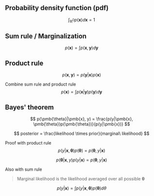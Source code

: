 ## Probability density function (pdf)
$$
\int_{\mathbb{R}^{D}}p(\pmb{x})d\pmb{x}=1
$$

## Sum rule / Marginalization 
$$
p(\pmb{x}) = \int p(\pmb{x}, \pmb{y})d\pmb{y}
$$

## Product rule
$$
p(\pmb{x}, \pmb{y}) = p(\pmb{y}|\pmb{x})p(\pmb{x})
$$

Combine sum rule and product rule
$$
p(\pmb{x}) = \int p(\pmb{x}|\pmb{y})p(\pmb{y})d\pmb{y}
$$

## Bayes' theorem
$$
p(\pmb{\theta}|\pmb{x}, y) = \frac{p(y|\pmb{x}, \pmb{\theta})p(\pmb{\theta})}{p(y|\pmb{x})}
$$

$$
posterior = \frac{likelihood \times prior}{marginal\ likelihood}
$$

Proof with product rule
$$
p(y|\pmb{x}, \pmb{\theta})p(\pmb{\theta}) = p(\pmb{\theta}, y|\pmb{x})
$$

$$
p(\pmb{\theta}|\pmb{x}, y)p(y|\pmb{x}) = p(\pmb{\theta}, y|\pmb{x})
$$

Also with sum rule
> Marginal likelihood is the likelihood averaged over all possible $\pmb{\theta}$

$$
p(y|\pmb{x}) = \int p(y|\pmb{x}, \pmb{\theta})p(\pmb{\theta})d\theta
$$